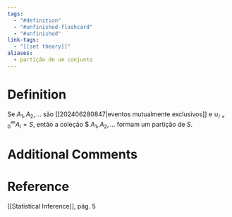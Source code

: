 ```yaml
---
tags:
  - "#definition"
  - "#unfinished-flashcard"
  - "#unfinished"
link-tags:
  - "[[set theory]]"
aliases:
  - partição de um conjunto
---
```

# Definition 
Se $A_1, A_2, \dots$ são [[202406280847|eventos mutualmente exclusivos]] e $\cup_{i = 0}^{\infty}A_i = S$, então a coleção $ $A_1, A_2, \dots$ formam um partição de $S$.

# Additional Comments


# Reference
[[Statistical Inference]], pág. 5



